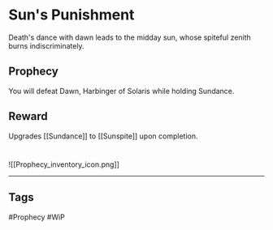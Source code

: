 # Sun's Punishment
Death's dance with dawn leads to the midday sun, whose spiteful zenith burns indiscriminately.
## Prophecy
You will defeat Dawn, Harbinger of Solaris while holding Sundance.
## Reward
Upgrades [[Sundance]] to [[Sunspite]] upon completion. 

#
![[Prophecy_inventory_icon.png]]

---
## Tags
#Prophecy
#WiP 
